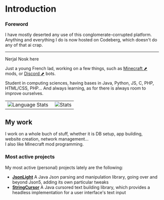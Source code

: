 <h1>Introduction</h1>

<h3>Foreword</h3>
I have mostly deserted any use of this conglomerate-corrupted platform.
Anything and everything I do is now hosted on Codeberg, which doesn't do any of that ai crap.

<span>
<!-- idk -->
</span>

---

<p>Nerjal Nosk here</p>
<p>Just a young French lad, working on a few things, such as <a href="https://www.minecraft.net" target="_blank">Minecraft ⬈</a> mods, or <a href="https://www.discord.com" target="_blank">Discord ⬈</a> bots.
<p>Student in computing sciences, having bases in Java, Python, JS, C, PHP, HTML/CSS, PHP... And always learning, as for there is always room to improve ourselves.</p>

<table style="border:none">
  <tr style="border:none">
    <td style="border:none"><img align="left" alt="Language Stats" src="https://github-readme-stats.anuraghazra1.vercel.app/api/top-langs/?username=NerjalNosk&show_icons=true&theme=dark" /></td>
    <td style="border:none"><img align="right" alt="Stats" src="https://github-readme-stats.vercel.app/api?username=NerjalNosk&show_icons=true&layout=compact&theme=dark" /></td>
  </tr>
</table>

<h2>My work</h2>

I work on a whole buch of stuff, whether it is DB setup, app building, website creation, network management...<br>
I also like Minecraft mod programming.

<h3>Most active projects</h3>

My most active (personal) projects lately are the following:

<ul>
  <li><a href="https://github.com/NerjalNosk/JsonLight"><b>JsonLight</b></a> A Java Json parsing and manipulation library, going over and beyond Json5, adding its own particular tweaks</li>
  <li><a href="https://github.com/NerjalNosk/StringCursor"><b>StringCursor</b></a> A Java cursored text building library, which provides a headless implementation for a user interface's text input</li>
</ul>
